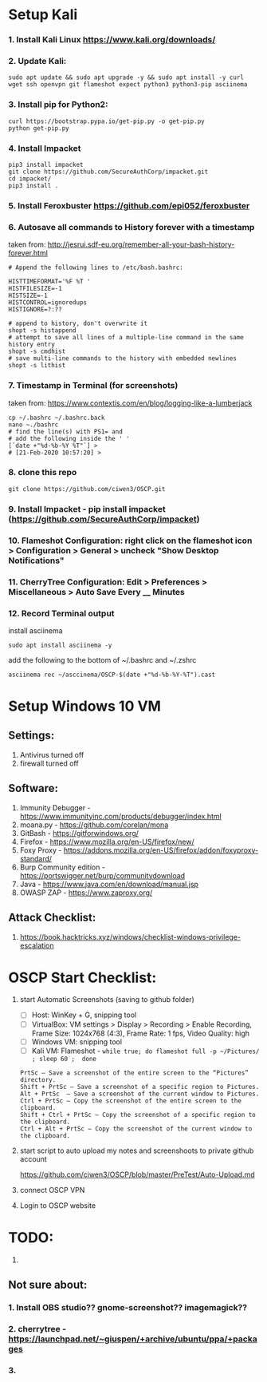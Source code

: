 # Setup Kali

### 1. Install Kali Linux https://www.kali.org/downloads/

### 2. Update Kali: 
```
sudo apt update && sudo apt upgrade -y && sudo apt install -y curl wget ssh openvpn git flameshot expect python3 python3-pip asciinema
```

### 3. Install pip for Python2: 
```
curl https://bootstrap.pypa.io/get-pip.py -o get-pip.py
python get-pip.py
```

### 4. Install Impacket
```
pip3 install impacket
git clone https://github.com/SecureAuthCorp/impacket.git
cd impacket/
pip3 install .
```

### 5. Install Feroxbuster https://github.com/epi052/feroxbuster

### 6. Autosave all commands to History forever with a timestamp
taken from: http://jesrui.sdf-eu.org/remember-all-your-bash-history-forever.html
```
# Append the following lines to /etc/bash.bashrc:

HISTTIMEFORMAT='%F %T '
HISTFILESIZE=-1
HISTSIZE=-1
HISTCONTROL=ignoredups
HISTIGNORE=?:??

# append to history, don't overwrite it
shopt -s histappend                 
# attempt to save all lines of a multiple-line command in the same history entry
shopt -s cmdhist
# save multi-line commands to the history with embedded newlines
shopt -s lithist
```

### 7. Timestamp in Terminal (for screenshots)
taken from: https://www.contextis.com/en/blog/logging-like-a-lumberjack
```
cp ~/.bashrc ~/.bashrc.back
nano ~./bashrc
# find the line(s) with PS1= and 
# add the following inside the ' '
[`date +"%d-%b-%Y %T"`] > 
# [21-Feb-2020 10:57:20] > 
```

### 8. clone this repo 
```
git clone https://github.com/ciwen3/OSCP.git
```

### 9. Install Impacket - pip install impacket (https://github.com/SecureAuthCorp/impacket)

### 10. Flameshot Configuration: right click on the flameshot icon > Configuration > General > uncheck "Show Desktop Notifications"

### 11. CherryTree Configuration: Edit > Preferences > Miscellaneous > Auto Save Every __ Minutes

### 12. Record Terminal output
install asciinema 
```
sudo apt install asciinema -y
```
add the following to the bottom of ~/.bashrc and ~/.zshrc
```
asciinema rec ~/asccinema/OSCP-$(date +"%d-%b-%Y-%T").cast
```

# Setup Windows 10 VM
## Settings:
1. Antivirus turned off
2. firewall turned off

## Software:
1. Immunity Debugger - https://www.immunityinc.com/products/debugger/index.html
2. moana.py - https://github.com/corelan/mona
3. GitBash - https://gitforwindows.org/
4. Firefox - https://www.mozilla.org/en-US/firefox/new/
5. Foxy Proxy - https://addons.mozilla.org/en-US/firefox/addon/foxyproxy-standard/
6. Burp Community edition - https://portswigger.net/burp/communitydownload
7. Java - https://www.java.com/en/download/manual.jsp
8. OWASP ZAP - https://www.zaproxy.org/

## Attack Checklist:
1. https://book.hacktricks.xyz/windows/checklist-windows-privilege-escalation

# OSCP Start Checklist:
1. start Automatic Screenshots (saving to github folder)
	- [ ] Host: WinKey + G, snipping tool
	- [ ] VirtualBox: VM settings > Display > Recording > Enable Recording, Frame Size: 1024x768 (4:3), Frame Rate: 1 fps, Video Quality: high
	- [ ] Windows VM: snipping tool
	- [ ] Kali VM: Flameshot - ```while true; do flameshot full -p ~/Pictures/ ; sleep 60 ;  done``` 
	
	```
	PrtSc – Save a screenshot of the entire screen to the “Pictures” directory.
	Shift + PrtSc – Save a screenshot of a specific region to Pictures.
	Alt + PrtSc  – Save a screenshot of the current window to Pictures.
	Ctrl + PrtSc – Copy the screenshot of the entire screen to the clipboard.
	Shift + Ctrl + PrtSc – Copy the screenshot of a specific region to the clipboard.
	Ctrl + Alt + PrtSc – Copy the screenshot of the current window to the clipboard.
	```
2. start script to auto upload my notes and screenshoots to private github account

	https://github.com/ciwen3/OSCP/blob/master/PreTest/Auto-Upload.md
3. connect OSCP VPN
4. Login to OSCP website

# TODO:
1. 

## Not sure about:
### 1. Install OBS studio?? gnome-screenshot?? imagemagick??
### 2. cherrytree - https://launchpad.net/~giuspen/+archive/ubuntu/ppa/+packages
### 3. 
